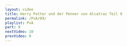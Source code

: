 ```yaml
---
layout: video
title: Harry Potter und der Penner von Alcatraz Teil 9
permalink: /PvA/09/
playlist: PvA
part: 9
nextVideo: 10
prevVideo: 8
---
```

